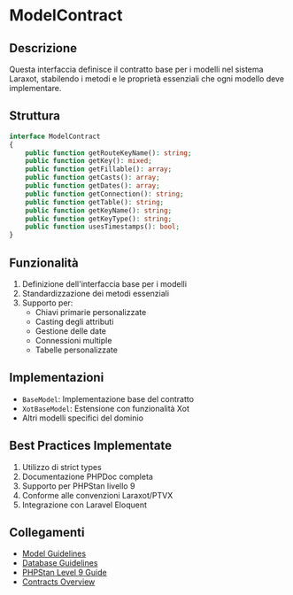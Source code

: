 # ModelContract

## Descrizione
Questa interfaccia definisce il contratto base per i modelli nel sistema Laraxot, stabilendo i metodi e le proprietà essenziali che ogni modello deve implementare.

## Struttura
```php
interface ModelContract
{
    public function getRouteKeyName(): string;
    public function getKey(): mixed;
    public function getFillable(): array;
    public function getCasts(): array;
    public function getDates(): array;
    public function getConnection(): string;
    public function getTable(): string;
    public function getKeyName(): string;
    public function getKeyType(): string;
    public function usesTimestamps(): bool;
}
```

## Funzionalità
1. Definizione dell'interfaccia base per i modelli
2. Standardizzazione dei metodi essenziali
3. Supporto per:
   - Chiavi primarie personalizzate
   - Casting degli attributi
   - Gestione delle date
   - Connessioni multiple
   - Tabelle personalizzate

## Implementazioni
- `BaseModel`: Implementazione base del contratto
- `XotBaseModel`: Estensione con funzionalità Xot
- Altri modelli specifici del dominio

## Best Practices Implementate
1. Utilizzo di strict types
2. Documentazione PHPDoc completa
3. Supporto per PHPStan livello 9
4. Conforme alle convenzioni Laraxot/PTVX
5. Integrazione con Laravel Eloquent

## Collegamenti
- [Model Guidelines](../models/README.md)
- [Database Guidelines](../DATABASE-GUIDELINES.md)
- [PHPStan Level 9 Guide](../PHPSTAN-LEVEL9-GUIDE.md)
- [Contracts Overview](./README.md) 